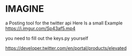 # IMAGINE
a Posting tool for the twitter api
Here Is a small Example
https://i.imgur.com/Sp43af5.mp4

you need to fill out the keys.py yourself

https://developer.twitter.com/en/portal/products/elevated
